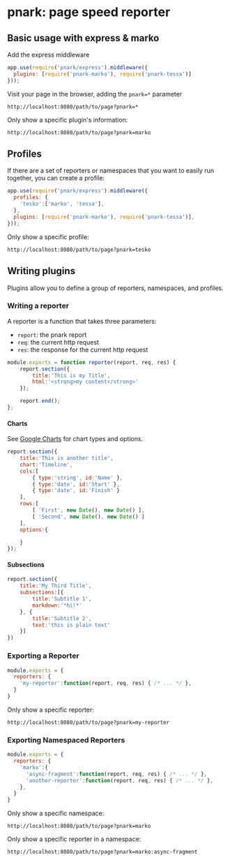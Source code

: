 # pnark: page speed reporter

## Basic usage with express & marko

Add the express middleware
```js
app.use(require('pnark/express').middleware({
  plugins: [require('pnark-marko'), require('pnark-tessa')]
}));
```

Visit your page in the browser, adding the `pnark=*` parameter
```
http://localhost:8080/path/to/page?pnark=*
```

Only show a specific plugin's information:
```
http://localhost:8080/path/to/page?pnark=marko
```

## Profiles

If there are a set of reporters or namespaces that you want to easily run together, you can create a profile:

```js
app.use(require('pnark/express').middleware({
  profiles: {
    'tesko':['marko', 'tessa'],
  },
  plugins: [require('pnark-marko'), require('pnark-tessa')],
}));
```

Only show a specific profile:
```
http://localhost:8080/path/to/page?pnark=tesko
```

## Writing plugins

Plugins allow you to define a group of reporters, namespaces, and profiles.

### Writing a reporter

A reporter is a function that takes three parameters:
- `report`: the pnark report
- `req`: the current http request
- `res`: the response for the current http request

```js
module.exports = function reporter(report, req, res) {
    report.section({
        title:'This is my Title',
        html:'<strong>my content</strong>'
    });

    report.end();
};
```

#### Charts

See [Google Charts](https://developers.google.com/chart/interactive/docs/gallery)
for chart types and options.

```js
report.section({
    title:'This is another title',
    chart:'Timeline',
    cols:[
        { type:'string', id:'Name' },
        { type:'date', id:'Start' },
        { type:'date', id:'Finish' }
    ],
    rows:[
        [ 'First', new Date(), new Date() ],
        [ 'Second', new Date(), new Date() ]
    ],
    options:{

    }
});
```

#### Subsections

```js
report.section({
    title:'My Third Title',
    subsections:[{
        title:'Subtitle 1',
        markdown:'*hi!*'
    }, {
        title:'Subtitle 2',
        text:'this is plain text'
    }]
})
```

### Exporting a Reporter

```js
module.exports = {
  reporters: {
    'my-reporter':function(report, req, res) { /* ... */ },
  }
}
```

Only show a specific reporter:
```
http://localhost:8080/path/to/page?pnark=my-reporter
```

### Exporting Namespaced Reporters

```js
module.exports = {
  reporters: {
    'marko':{
      'async-fragment':function(report, req, res) { /* ... */ },
      'another-reporter':function(report, req, res) { /* ... */ },
    },
  }
}
```

Only show a specific namespace:
```
http://localhost:8080/path/to/page?pnark=marko
```
Only show a specific reporter in a namespace:
```
http://localhost:8080/path/to/page?pnark=marko:async-fragment
```

